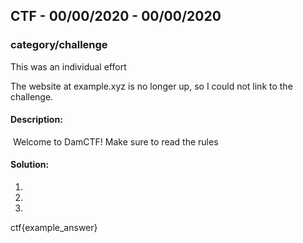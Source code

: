 ## CTF - 00/00/2020 - 00/00/2020

### category/challenge

This was an individual effort

The website at example.xyz is no longer up, so I could not link to the challenge.

#### Description:

​	Welcome to DamCTF! Make sure to read the rules

#### Solution:

1. 
2. 
3. 

ctf{example_answer}